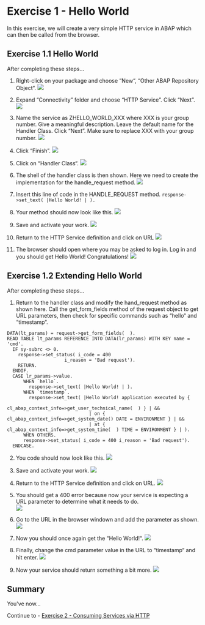 # Exercise 1 - Hello World

In this exercise, we will create a very simple HTTP service in ABAP which can then be called from the browser.

## Exercise 1.1 Hello World

After completing these steps...

1. Right-click on your package and choose “New“, “Other ABAP Repository Object“.
![](/exercises/ex1/images/01_01_0010.png)

2. Expand “Connectivity” folder and choose “HTTP Service”.  Click “Next”.
![](/exercises/ex1/images/01_01_0020.png)

3.	Name the service as ZHELLO_WORLD_XXX where XXX is your group number.  Give a meaningful description.  Leave the default name for the Handler Class.  Click “Next”.  Make sure to replace XXX with your group number.
![](/exercises/ex1/images/01_01_0030.png)

4.	Click “Finish”.
![](/exercises/ex1/images/01_01_0040.png)

5.	Click on “Handler Class“.
![](/exercises/ex1/images/01_01_0050.png)

6.	The shell of the handler class is then shown.  Here we need to create the implementation for the handle_request method.
![](/exercises/ex1/images/01_01_0060.png)

7.	Insert this line of code in the HANDLE_REQUEST method.
 ```response->set_text( |Hello World! | ). ```

8.	Your method should now look like this. 
![](/exercises/ex1/images/01_01_0080.png)

9.	Save and activate your work.
![](/exercises/ex1/images/01_01_0090.png)

10.	Return to the HTTP Service definition and click on URL
![](/exercises/ex1/images/01_01_0100.png)

11.	The browser should open where you may be asked to log in.  Log in and you should get Hello World! Congratulations!
![](/exercises/ex1/images/01_01_0110.png)



## Exercise 1.2 Extending Hello World

After completing these steps...

1.	Return to the handler class and modify the hand_request method as shown here.  Call the get_form_fields method of the request object to get URL parameters, then check for specific commands such as “hello“ and “timestamp“.
```abap
DATA(lt_params) = request->get_form_fields(  ).
READ TABLE lt_params REFERENCE INTO DATA(lr_params) WITH KEY name = 'cmd'.
  IF sy-subrc <> 0.
    response->set_status( i_code = 400
                     i_reason = 'Bad request').
    RETURN.
  ENDIF.
  CASE lr_params->value.
      WHEN `hello`.
        response->set_text( |Hello World! | ).
      WHEN `timestamp`.
        response->set_text( |Hello World! application executed by {
                             cl_abap_context_info=>get_user_technical_name(  ) } | &&
                              | on {  cl_abap_context_info=>get_system_date() DATE = ENVIRONMENT } | &&
                              | at { cl_abap_context_info=>get_system_time(  ) TIME = ENVIRONMENT } | ).
      WHEN OTHERS.
      response->set_status( i_code = 400 i_reason = 'Bad request').
  ENDCASE.
```

2.	You code should now look like this.
![](/exercises/ex1/images/01_02_0020.png)

3.	Save and activate your work.
![](/exercises/ex1/images/01_02_0030.png)

4.	Return to the HTTP Service definition and click on URL.
![](/exercises/ex1/images/01_02_0040.png)

5.	You should get a 400 error because now your service is expecting a URL parameter to determine what it needs to do.  
![](/exercises/ex1/images/01_02_0050.png)

6.	Go to the URL in the browser windown and add the parameter as shown.
![](/exercises/ex1/images/01_02_0060.png)

7.	Now you should once again get the “Hello World!“.
![](/exercises/ex1/images/01_02_0070.png)

8.	Finally, change the cmd parameter value in the URL to “timestamp“ and hit enter.
![](/exercises/ex1/images/01_02_0080.png)

9.	Now your service should return something a bit more.
![](/exercises/ex1/images/01_02_0090.png)

## Summary

You've now...

Continue to - [Exercise 2 - Consuming Services via HTTP ](../ex2/README.md)